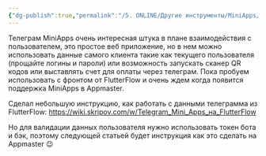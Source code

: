 ```yaml
---
{"dg-publish":true,"permalink":"/5. ONLINE/Другие инструменты/MiniApps/","created":"2024-10-25T11:50:11.932-03:00","updated":"2024-10-25T11:51:10.185-03:00"}
---
```


 Телеграм MiniApps очень интересная штука в плане взаимодействия с пользователем, это простое веб приложение, но в нем можно использовать данные самого клиента такие как текущего пользователя (прощайте логины и пароли) или возможность запускать сканер QR кодов или выставлять счет для оплаты через телеграм.
Пока пробуем использовать с фронтом от FlutterFlow и очень ждем когда появится поддержка MiniApps в Appmaster.

Сделал небольшую инструкцию, как работать с данными телеграмма из FlutterFlow:
https://wiki.skripov.com/w/Telegram_Mini_Apps_на_FlutterFlow

Но для валидации данных пользователя нужно использовать токен бота и бэк, поэтому следующей статьей будет инструкция как это сделать на Appmaster 😉